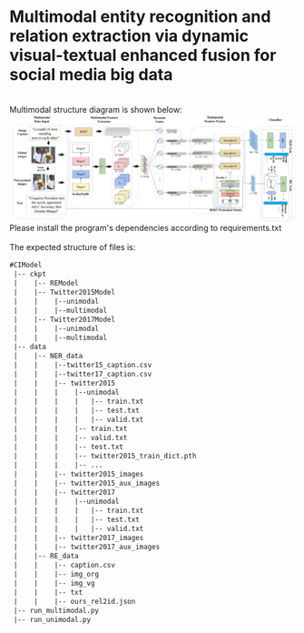 # Multimodal entity recognition and relation extraction via dynamic visual-textual enhanced fusion for social media big data
\
Multimodal structure diagram is shown below:
\
![image](https://github.com/katouMegumiH/CIModel/blob/main/img/multimodal.png)
\
Please install the program's dependencies according to requirements.txt
\
\
The expected structure of files is:
```
#CIModel
 |-- ckpt
 |    |-- REModel
 |    |-- Twitter2015Model
 |    |    |--unimodal
 |    |    |--multimodal
 |    |-- Twitter2017Model
 |    |    |--unimodal
 |    |    |--multimodal
 |-- data
 |    |-- NER_data
 |    |    |--twitter15_caption.csv
 |    |    |--twitter17_caption.csv
 |    |    |-- twitter2015 
 |    |    |    |--unimodal
 |    |    |    |   |-- train.txt
 |    |    |    |   |-- test.txt
 |    |    |    |   |-- valid.txt
 |    |    |    |-- train.txt
 |    |    |    |-- valid.txt
 |    |    |    |-- test.txt
 |    |    |    |-- twitter2015_train_dict.pth 
 |    |    |    |-- ...
 |    |    |-- twitter2015_images
 |    |    |-- twitter2015_aux_images
 |    |    |-- twitter2017
 |    |    |    |--unimodal
 |    |    |    |   |-- train.txt
 |    |    |    |   |-- test.txt
 |    |    |    |   |-- valid.txt
 |    |    |-- twitter2017_images
 |    |    |-- twitter2017_aux_images
 |    |-- RE_data
 |    |    |-- caption.csv
 |    |    |-- img_org          
 |    |    |-- img_vg          
 |    |    |-- txt            
 |    |    |-- ours_rel2id.json
 |-- run_multimodal.py 
 |-- run_unimodal.py 
```
